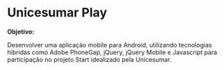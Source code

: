 # Unicesumar Play

<strong>Objetivo:</strong>

Desenvolver uma aplicação mobile para Android, utilizando tecnologias híbridas como Adobe PhoneGap, jQuery, jQuery Mobile e Javascript para participação no projeto Start idealizado pela Unicesumar.




